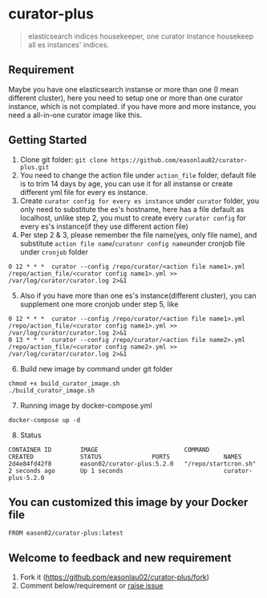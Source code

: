 # curator-plus
>elasticsearch indices housekeeper, one curator instance housekeep all es instances' indices.

## Requirement
Maybe you have one elasticsearch instanse or more than one (I mean different cluster), here you need to setup one or more than one curator instance, which is not complated. if you have more and more instance, you need a all-in-one curator image like this.

## Getting Started

1. Clone git folder: `git clone https://github.com/easonlau02/curator-plus.git`
2. You need to change the action file under `action_file` folder, default file is to trim 14 days by age, you can use it for all instanse or create different yml file for every es instance. 
3. Create `curator config for every es instance` under `curator` folder, you only need to substitute the es's hostname, here has a file default as localhost, unlike step 2, you must to create every `curator config` for every es's instance(if they use different action file)
4. Per step 2 & 3, please remember the file name(yes, only file name), and substitute `action file name`/`curatonr config name`under  cronjob file under `cronjob` folder
```
0 12 * * *  curator --config /repo/curator/<action file name1>.yml  /repo/action_file/<curator config name1>.yml >> /var/log/curator/curator.log 2>&1
```
5. Also if you have more than one es's instance(different cluster), you can supplement one more cronjob under step 5, like
```
0 12 * * *  curator --config /repo/curator/<action file name1>.yml  /repo/action_file/<curator config name1>.yml >> /var/log/curator/curator.log 2>&1
0 13 * * *  curator --config /repo/curator/<action file name2>.yml  /repo/action_file/<curator config name2>.yml >> /var/log/curator/curator.log 2>&1
```
6. Build new image by command under git folder
```
chmod +x build_curator_image.sh
./build_curator_image.sh
```
7. Running image by docker-compose.yml
```
docker-compose up -d
```
8. Status
```
CONTAINER ID        IMAGE                        COMMAND                CREATED             STATUS              PORTS               NAMES
2d4e84fd42f8        eason02/curator-plus:5.2.0   "/repo/startcron.sh"   2 seconds ago       Up 1 seconds                            curator-plus-5.2.0
```

## You can customized this image by your Docker file
```
FROM eason02/curator-plus:latest
```

## Welcome to feedback and new requirement
1. Fork it (https://github.com/easonlau02/curator-plus/fork)
2. Comment below/requirement or [raise issue](https://github.com/easonlau02/curator-plus/issues)

